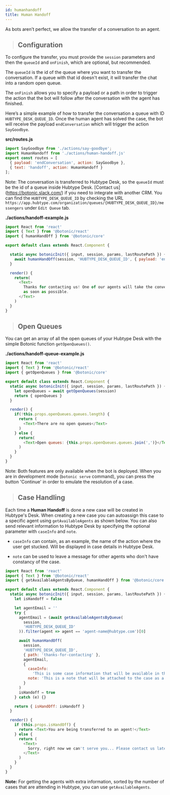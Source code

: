```yaml
---
id: humanhandoff
title: Human Handoff
---
```


As bots aren’t perfect, we allow the transfer of a conversation to an agent.

>## Configuration

To configure the transfer, you must provide the `session` parameters and then the `queueId` and `onFinish`, which are optional, but recommended.

The `queueId` is the id of the queue where you want to transfer the conversation. If a queue with that id doesn't exist, it will transfer the chat into a random open queue.

The `onFinish` allows you to specify a payload or a path in order to trigger the action that the bot will follow after the conversation with the agent has finished.

Here’s a simple example of how to transfer the conversation a queue with ID `HUBTYPE_DESK_QUEUE_ID`. Once the human agent has solved the case, the bot will receive the payload `endConversation` which will trigger the action `SayGoodbye`.

**src/routes.js**

```javascript
import SayGoodbye from './actions/say-goodbye';
import HumanHandoff from './actions/human-handoff.js'
export const routes = [
  { payload: 'endConversation', action: SayGoodbye },
  { text: 'handoff', action: HumanHandoff }
];
```

Note: The conversation is transferred to Hubtype Desk, so the `queueId` must be the id of a queue inside Hubtype Desk. [Contact us] (https://botonic.slack.com/) if you need to integrate with another CRM.
You can find the `HUBTYPE_DESK_QUEUE_ID` by checking the URL `https://app.hubtype.com/organization/queues/{HUBTYPE_DESK_QUEUE_ID}/messengers` under `Edit Queue` tab.

**./actions/handoff-example.js**

```javascript
import React from 'react'
import { Text } from '@botonic/react'
import { humanHandOff } from '@botonic/core'

export default class extends React.Component {

  static async botonicInit({ input, session, params, lastRoutePath }) {
    await humanHandOff(session, 'HUBTYPE_DESK_QUEUE_ID', { payload: 'endConversation' })
  }

  render() {
    return(
      <Text>
        Thanks for contacting us! One of our agents will take the conversation
        as soon as possible.
      </Text>
    )
  }
}
```

>## Open Queues

You can get an array of all the open queues of your Hubtype Desk with the simple Botonic function `getOpenQueues()`.

**./actions/handoff-queue-example.js**

```javascript
import React from 'react'
import { Text } from '@botonic/react'
import { getOpenQueues } from '@botonic/core'

export default class extends React.Component {
  static async botonicInit({ input, session, params, lastRoutePath }) {
    let openQueues = await getOpenQueues(session)
    return { openQueues }
  }

  render() {
    if(!this.props.openQueues.queues.length) {
      return (
        <Text>There are no open queues</Text>
      )
    } else {
      return(
        <Text>Open queues: {this.props.openQueues.queues.join(',')}</Text>
      )
    }
  }
}
```
Note: Both features are only available when the bot is deployed. When you are in development mode (`botonic serve` command), you can press the button 'Continue' in order to emulate the resolution of a case.

>## Case Handling
Each time a **Human Handoff** is done a new case will be created in Hubtype's Desk.
When creating a new case you can autoassign this case to a specific agent using `getAvailableAgents` as shown below.
You can also send relevant information to Hubtype Desk by specifying the optional parameter with `caseInfo` and `note`.

* `caseInfo` can contain, as an example, the name of the action where the user get stucked. Will be displayed in case details in Hubtype Desk.

* `note` can be used to leave a message for other agents who don't have constancy of the case.

```javascript
import React from 'react'
import { Text } from '@botonic/react'
import { getAvailableAgentsByQueue, humanHandOff } from '@botonic/core'

export default class extends React.Component {
  static async botonicInit({ input, session, params, lastRoutePath }) {
    let isHandoff = false

    let agentEmail = ''
    try {
      agentEmail = (await getAvailableAgentsByQueue(
        session,
        'HUBTYPE_DESK_QUEUE_ID'
      )).filter(agent => agent == 'agent-name@hubtype.com')[0]

      await humanHandOff(
        session,
        'HUBTYPE_DESK_QUEUE_ID',
        { path: 'thanks-for-contacting' },
        agentEmail,
        {
          caseInfo:
            'This is some case information that will be available in the new created case',
          note: 'This is a note that will be attached to the case as a reminder'
        }
      )
      isHandoff = true
    } catch (e) {}

    return { isHandOff: isHandoff }
  }

  render() {
    if (this.props.isHandOff) {
      return <Text>You are being transferred to an agent!</Text>
    } else {
      return (
        <Text>
          Sorry, right now we can't serve you... Please contact us later!
        </Text>
      )
    }
  }
}
```

**Note:** For getting the agents with extra information, sorted by the number of cases that
are attending in Hubtype, you can use `getAvailableAgents`.

